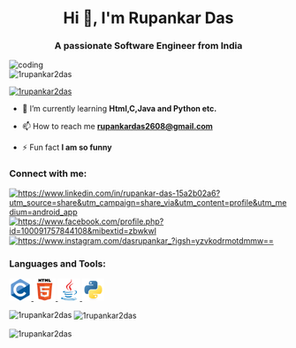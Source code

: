 <h1 align="center">Hi 👋, I'm Rupankar Das</h1>
<h3 align="center">A passionate Software Engineer from India</h3>

<img align="right" alt="coding" width="800" src="https://cdn.dribbble.com/users/730703/screenshots/6581243/avento.gif">

<p align="left"> <img src="https://komarev.com/ghpvc/?username=1rupankar2das&label=Profile%20views&color=0e75b6&style=flat" alt="1rupankar2das" /> </p>

<p align="left"> <a href="https://github.com/ryo-ma/github-profile-trophy"><img src="https://github-profile-trophy.vercel.app/?username=1rupankar2das" alt="1rupankar2das" /></a> </p>

- 🌱 I’m currently learning **Html,C,Java and Python etc.**

- 📫 How to reach me **rupankardas2608@gmail.com**

- ⚡ Fun fact **I am so funny**

<h3 align="left">Connect with me:</h3>
<p align="left">
<a href="https://linkedin.com/in/https://www.linkedin.com/in/rupankar-das-15a2b02a6?utm_source=share&utm_campaign=share_via&utm_content=profile&utm_medium=android_app" target="blank"><img align="center" src="https://raw.githubusercontent.com/rahuldkjain/github-profile-readme-generator/master/src/images/icons/Social/linked-in-alt.svg" alt="https://www.linkedin.com/in/rupankar-das-15a2b02a6?utm_source=share&utm_campaign=share_via&utm_content=profile&utm_medium=android_app" height="30" width="40" /></a>
<a href="https://fb.com/https://www.facebook.com/profile.php?id=100091757844108&mibextid=zbwkwl" target="blank"><img align="center" src="https://raw.githubusercontent.com/rahuldkjain/github-profile-readme-generator/master/src/images/icons/Social/facebook.svg" alt="https://www.facebook.com/profile.php?id=100091757844108&mibextid=zbwkwl" height="30" width="40" /></a>
<a href="https://instagram.com/https://www.instagram.com/dasrupankar_?igsh=yzvkodrmotdmmw==" target="blank"><img align="center" src="https://raw.githubusercontent.com/rahuldkjain/github-profile-readme-generator/master/src/images/icons/Social/instagram.svg" alt="https://www.instagram.com/dasrupankar_?igsh=yzvkodrmotdmmw==" height="30" width="40" /></a>
</p>

<h3 align="left">Languages and Tools:</h3>
<p align="left"> <a href="https://www.cprogramming.com/" target="_blank" rel="noreferrer"> <img src="https://raw.githubusercontent.com/devicons/devicon/master/icons/c/c-original.svg" alt="c" width="40" height="40"/> </a> <a href="https://www.w3.org/html/" target="_blank" rel="noreferrer"> <img src="https://raw.githubusercontent.com/devicons/devicon/master/icons/html5/html5-original-wordmark.svg" alt="html5" width="40" height="40"/> </a> <a href="https://www.java.com" target="_blank" rel="noreferrer"> <img src="https://raw.githubusercontent.com/devicons/devicon/master/icons/java/java-original.svg" alt="java" width="40" height="40"/> </a> <a href="https://www.python.org" target="_blank" rel="noreferrer"> <img src="https://raw.githubusercontent.com/devicons/devicon/master/icons/python/python-original.svg" alt="python" width="40" height="40"/> </a> </p>

<p><img align="left" src="https://github-readme-stats.vercel.app/api/top-langs?username=1rupankar2das&show_icons=true&locale=en&layout=compact" alt="1rupankar2das" /></p>

<p>&nbsp;<img align="center" src="https://github-readme-stats.vercel.app/api?username=1rupankar2das&show_icons=true&locale=en" alt="1rupankar2das" /></p>

<p><img align="center" src="https://github-readme-streak-stats.herokuapp.com/?user=1rupankar2das&" alt="1rupankar2das" /></p>




